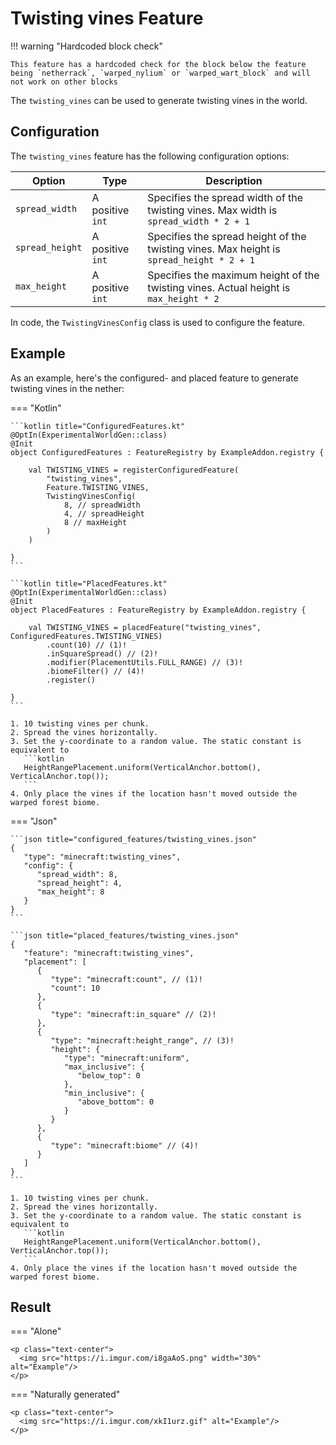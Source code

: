 # Twisting vines Feature

!!! warning "Hardcoded block check"

    This feature has a hardcoded check for the block below the feature being `netherrack`, `warped_nylium` or `warped_wart_block` and will not work on other blocks

The `twisting_vines` can be used to generate twisting vines in the world.

## Configuration

The `twisting_vines` feature has the following configuration options:

| Option          | Type             | Description                                                                              |
|-----------------|------------------|------------------------------------------------------------------------------------------|
| `spread_width`  | A positive `int` | Specifies the spread width of the twisting vines. Max width is `spread_width * 2 + 1`    |
| `spread_height` | A positive `int` | Specifies the spread height of the twisting vines. Max height is `spread_height * 2 + 1` |
| `max_height`    | A positive `int` | Specifies the maximum height of the twisting vines. Actual height is `max_height * 2`    |

In code, the `TwistingVinesConfig` class is used to configure the feature.

## Example

As an example, here's the configured- and placed feature to generate twisting vines in the nether:

=== "Kotlin"

    ```kotlin title="ConfiguredFeatures.kt"
    @OptIn(ExperimentalWorldGen::class)
    @Init
    object ConfiguredFeatures : FeatureRegistry by ExampleAddon.registry {
    
        val TWISTING_VINES = registerConfiguredFeature(
            "twisting_vines",
            Feature.TWISTING_VINES,
            TwistingVinesConfig(
                8, // spreadWidth
                4, // spreadHeight
                8 // maxHeight
            )
        )
    
    }
    ```
    
    ```kotlin title="PlacedFeatures.kt"
    @OptIn(ExperimentalWorldGen::class)
    @Init
    object PlacedFeatures : FeatureRegistry by ExampleAddon.registry {
    
        val TWISTING_VINES = placedFeature("twisting_vines", ConfiguredFeatures.TWISTING_VINES)
            .count(10) // (1)!
            .inSquareSpread() // (2)!
            .modifier(PlacementUtils.FULL_RANGE) // (3)!
            .biomeFilter() // (4)!
            .register()
    
    }
    ```
    
    1. 10 twisting vines per chunk.
    2. Spread the vines horizontally.
    3. Set the y-coordinate to a random value. The static constant is equivalent to
       ```kotlin
       HeightRangePlacement.uniform(VerticalAnchor.bottom(), VerticalAnchor.top());
       ```
    4. Only place the vines if the location hasn't moved outside the warped forest biome.

=== "Json"

    ```json title="configured_features/twisting_vines.json"
    {
       "type": "minecraft:twisting_vines",
       "config": {
          "spread_width": 8,
          "spread_height": 4,
          "max_height": 8
       }
    }
    ```
    
    ```json title="placed_features/twisting_vines.json"
    {
       "feature": "minecraft:twisting_vines",
       "placement": [
          {
             "type": "minecraft:count", // (1)!
             "count": 10
          },
          {
             "type": "minecraft:in_square" // (2)!
          },
          {
             "type": "minecraft:height_range", // (3)!
             "height": {
                "type": "minecraft:uniform",
                "max_inclusive": {
                   "below_top": 0
                },
                "min_inclusive": {
                   "above_bottom": 0
                }
             }
          },
          {
             "type": "minecraft:biome" // (4)!
          }
       ]
    }
    ```

    1. 10 twisting vines per chunk.
    2. Spread the vines horizontally.
    3. Set the y-coordinate to a random value. The static constant is equivalent to
       ```kotlin
       HeightRangePlacement.uniform(VerticalAnchor.bottom(), VerticalAnchor.top());
       ```
    4. Only place the vines if the location hasn't moved outside the warped forest biome.

## Result

=== "Alone"

    <p class="text-center">
      <img src="https://i.imgur.com/i8gaAoS.png" width="30%" alt="Example"/>
    </p>

=== "Naturally generated"

    <p class="text-center">
      <img src="https://i.imgur.com/xkI1urz.gif" alt="Example"/>
    </p>